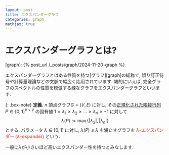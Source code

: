 ```yaml
---
layout: post
title: エクスパンダーグラフ
categories: graph
mathjax: true
---
```


# エクスパンダーグラフとは?

[graph]: {% post_url /_posts/graph/2024-11-20-graph %}

エクスパンダーグラフとはある性質を持つ[グラフ][graph]の総称で,
誤り訂正符号や計算量理論などの文脈で幅広く応用されています.
端的にいえば, 完全グラフのスペクトルの性質を模倣する疎なグラフをエクスパンダーグラフといいます.

{: .box-note}
**定義.**
$n$ 頂点グラフ$G=(V,E)$ に対し, その<a href="/2024-11-20-graph/#正規化された隣接行列">正規化された隣接行列</a>
$P\in[0,1]^{V\times V}$ の固有値 $1=\lambda_1\ge \lambda_2\ge \dots \ge \lambda_n \ge -1$ に対して
$$
\lambda(P):=\max\{|\lambda_2|,|\lambda_n|\}
$$
とする. パラメータ $\lambda\in[0,1]$ に対し, $\lambda(P) \le \lambda$ を満たすグラフを <span style="color: tomato;">**$\lambda$-エクスパンダー ($\lambda$-expander)**</span> という.

一般に$\lambda$が小さいほど高いエクスパンダー性を持つとみなします.